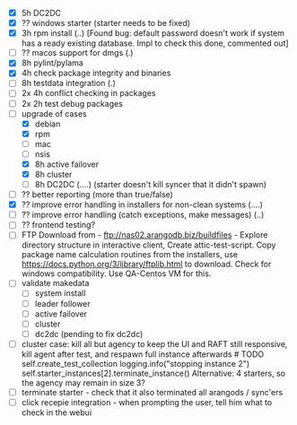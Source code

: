 - [x] 5h DC2DC
- [x] ?? windows starter (starter needs to be fixed)
- [x] 3h rpm install (..) [Found bug: default password doesn't work if system has a ready existing database. Impl to check this done, commented out] 
- [ ] ?? macos support for dmgs (.)
- [x] 8h pylint/pylama
- [x] 4h check package integrity and binaries
- [ ] 8h testdata integration (.)
- [ ] 2x 4h conflict checking in packages
- [ ] 2x 2h test debug packages
- [ ] upgrade of cases
  - [x] debian
  - [x] rpm
  - [ ] mac
  - [ ] nsis
  - [x] 8h active failover
  - [x] 8h cluster
  - [ ] 8h DC2DC (....) (starter doesn't kill syncer that it didn't spawn)
- [ ] ?? better reporting (more than true/false)
- [x] ?? improve error handling in installers for non-clean systems (....)
- [ ] ?? improve error handling (catch exceptions, make messages) (..)
- [ ] ?? frontend testing?
- [ ] FTP Download from -   ftp://nas02.arangodb.biz/buildfiles - Explore directory structure in interactive client, Create attic-test-script. Copy package name calculation routines from the installers, use https://docs.python.org/3/library/ftplib.html to download. Check for windows compatibility. Use QA-Centos VM for this. 
- [ ] validate makedata 
  - [ ] system install
  - [ ] leader follower
  - [ ] active failover
  - [ ] cluster
  - [ ] dc2dc (pending to fix dc2dc)
- [ ] cluster case: kill all but agency to keep the UI and RAFT still responsive, kill agent after test, and respawn full instance afterwards
        #  TODO self.create_test_collection
        logging.info("stopping instance 2")
        self.starter_instances[2].terminate_instance()
     Alternative: 4 starters, so the agency may remain in size 3? 
- [ ] terminate starter - check that it also terminated all arangods / sync'ers
- [ ] click recepie integration - when prompting the user, tell him what to check in the webui
